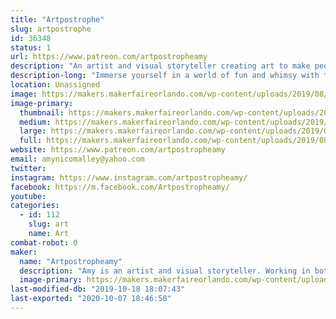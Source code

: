 ```yaml
---
title: "Artpostrophe"
slug: artpostrophe
id: 36348
status: 1
url: https://www.patreon.com/artpostropheamy
description: "An artist and visual storyteller creating art to make people smile!"
description-long: "Immerse yourself in a world of fun and whimsy with the art of Amy O’Malley!  Working both traditionally and digitally to create pieces that tell stories filled with color and character. Visit Amy and find the perfect print, original, small sculptural item, and maybe even a surprise or two!"
location: Unassigned
image: https://makers.makerfaireorlando.com/wp-content/uploads/2019/08/A4867D9A-8DD0-496F-B6F4-86162C62526D-1024x1024.jpeg
image-primary:
  thumbnail: https://makers.makerfaireorlando.com/wp-content/uploads/2019/08/A4867D9A-8DD0-496F-B6F4-86162C62526D-150x150.jpeg
  medium: https://makers.makerfaireorlando.com/wp-content/uploads/2019/08/A4867D9A-8DD0-496F-B6F4-86162C62526D-300x300.jpeg
  large: https://makers.makerfaireorlando.com/wp-content/uploads/2019/08/A4867D9A-8DD0-496F-B6F4-86162C62526D-1024x1024.jpeg
  full: https://makers.makerfaireorlando.com/wp-content/uploads/2019/08/A4867D9A-8DD0-496F-B6F4-86162C62526D.jpeg
website: https://www.patreon.com/artpostropheamy
email: amynicomalley@yahoo.com
twitter: 
instagram: https://www.instagram.com/artpostropheamy/
facebook: https://m.facebook.com/Artpostropheamy/
youtube: 
categories:
  - id: 112
    slug: art
    name: Art
combat-robot: 0
maker:
  name: "Artpostropheamy"
  description: "Amy is an artist and visual storyteller. Working in both traditional and digital media, she enjoys creating art that immerses people in new worlds and make them smile. "
  image-primary: https://makers.makerfaireorlando.com/wp-content/uploads/2019/08/0ABEC6E9-8DC3-4D49-B53A-49890D4D45B7-1024x1024.png
last-modified-db: "2019-10-18 18:07:43"
last-exported: "2020-10-07 18:46:58"
---
```

